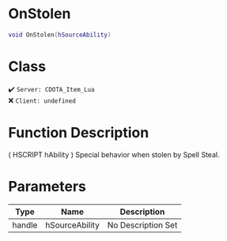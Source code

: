# OnStolen
```lua
void OnStolen(hSourceAbility)
```
# Class
✔️ `Server: CDOTA_Item_Lua`  
❌ `Client: undefined`  

# Function Description
( HSCRIPT hAbility ) Special behavior when stolen by Spell Steal.
# Parameters
Type|Name|Description
--|--|--
handle|hSourceAbility|No Description Set
